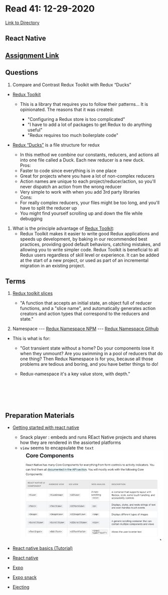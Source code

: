 # Read 41: 12-29-2020
[Link to Directory](/README.md)
## React Native
## [Assignment Link](https://canvas.instructure.com/courses/2168372/discussion_topics/9374370)

## **Questions**
1. Compare and Contrast Redux Toolkit with Redux “Ducks”

- [Redux Toolkit](https://redux.js.org/redux-toolkit/overview)
  - This is a library that requires you to follow their patterns... It is opinionated. The reasons that it was created: 

    - "Configuring a Redux store is too complicated"
    - "I have to add a lot of packages to get Redux to do anything useful"
    - "Redux requires too much boilerplate code"


- [Redux “Ducks”](https://www.youtube.com/watch?v=fn9Y76Naw_U) is a file structure for redux
  - In this method we combine our constants, reducers, and actions all into one file called a Duck. Each new reducer is a new duck.
<br>Pros:
  - Faster to code since everything is in one place
  - Great for projects where you have a lot of non-complex reducers
  - Action names are unique to each project/reducer/action, so you'll never dispatch an action from the wrong reducer
  - Very simple to work with when you add 3rd party libraries
<br>Cons:
  - For really complex reducers, your files might be too long, and you'll have to split the reducer up
  - You might find yourself scrolling up and down the file while debugging


1. What is the principle advantage of [Redux Toolkit](https://redux.js.org/redux-toolkit/overview):
    - Redux Toolkit makes it easier to write good Redux applications and speeds up development, by baking in our recommended best practices, providing good default behaviors, catching mistakes, and allowing you to write simpler code. Redux Toolkit is beneficial to all Redux users regardless of skill level or experience. It can be added at the start of a new project, or used as part of an incremental migration in an existing project.

## **Terms**
1. [Redux toolkit slices](https://redux-toolkit.js.org/api/createSlice)
   - "A function that accepts an initial state, an object full of reducer functions, and a "slice name", and automatically generates action creators and action types that correspond to the reducers and state."


1. Namespace --- [Redux Namespace NPM](https://www.npmjs.com/package/redux-namespace) --- [Redux Namespace Github](https://github.com/evanrs/redux-namespace#readme)
  - This is what is for:
    - "Got transient state without a home? Do your components lose it when they unmount? Are you swimming in a pool of reducers that do one thing? Then Redux Namespace is for you, because all those problems are tedious and boring, and you have better things to do!

    - Redux-namespace it's a key value store, with depth."

<br>
<br>
<br>
<br>

## **Preparation Materials**
- [Getting started with react native](https://facebook.github.io/react-native/docs/getting-started)
  - Snack player : embeds and runs REact Native projects and shares how they are rendered in the assiorted platforms
  - ``view`` seems to encapsulate the ``text``
  ![Core Components](./img/react-native-core-components.png)


- [React native basics (Tutorial)](https://facebook.github.io/react-native/docs/tutorial)
- [React native](https://facebook.github.io/react-native/)
- [Expo](https://redux-toolkit.js.org/tutorials/intermediate-tutorial)
- [Expo snack](https://snack.expo.io/)
- [Ejecting](https://docs.expo.io/versions/latest/expokit/eject)